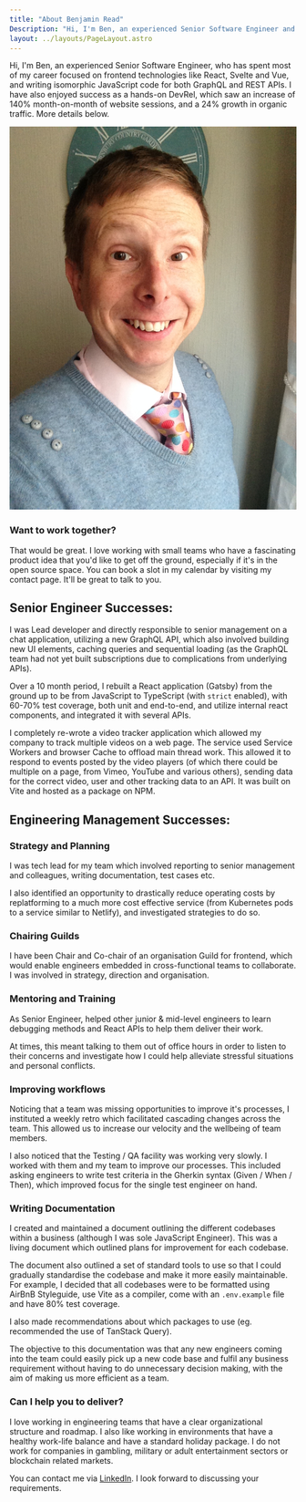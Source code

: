 ```yaml
---
title: "About Benjamin Read"
Description: "Hi, I'm Ben, an experienced Senior Software Engineer and DevRel. Here's a little more about me."
layout: ../layouts/PageLayout.astro
---
```

Hi, I'm Ben, an experienced Senior Software Engineer, who has spent most of my career focused on frontend technologies like React, Svelte and Vue, and writing isomorphic JavaScript code for both GraphQL and REST APIs. I have also enjoyed success as a hands-on DevRel, which saw an increase of 140% month-on-month of website sessions, and a 24% growth in organic traffic. More details below.

![An ugly mug if ever I saw one.](../images/benjamin-read.jpg)

### Want to work together?

That would be great. I love working with small teams who have a fascinating product idea that you'd like to get off the ground, especially if it's in the open source space. You can book a slot in my calendar by visiting my contact page. It'll be great to talk to you.

## Senior Engineer Successes:

I was Lead developer and directly responsible to senior management on a chat application, utilizing a new GraphQL API, which also involved building new UI elements, caching queries and sequential loading (as the GraphQL team had not yet built subscriptions due to complications from underlying APIs).

Over a 10 month period, I rebuilt a React application (Gatsby) from the ground up to be from JavaScript to TypeScript (with `strict` enabled), with 60-70% test coverage, both unit and end-to-end, and utilize internal react components, and integrated it with several APIs.

I completely re-wrote a video tracker application which allowed my company to track multiple videos on a web page. The service used Service Workers and browser Cache to offload main thread work. This allowed it to respond to events posted by the video players (of which there could be multiple on a page, from Vimeo, YouTube and various others), sending data for the correct video, user and other tracking data to an API. It was built on Vite and hosted as a package on NPM.

## Engineering Management Successes:

### Strategy and Planning

I was tech lead for my team which involved reporting to senior management and colleagues, writing documentation, test cases etc.

I also identified an opportunity to drastically reduce operating costs by replatforming to a much more cost effective service (from Kubernetes pods to a service similar to Netlify), and investigated strategies to do so.

### Chairing Guilds

I have been Chair and Co-chair of an organisation Guild for frontend, which would enable engineers embedded in cross-functional teams to collaborate. I was involved in strategy, direction and organisation.

### Mentoring and Training

As Senior Engineer, helped other junior & mid-level engineers to learn debugging methods and React APIs to help them deliver their work.

At times, this meant talking to them out of office hours in order to listen to their concerns and investigate how I could help alleviate stressful situations and personal conflicts.

### Improving workflows

Noticing that a team was missing opportunities to improve it's processes, I instituted a weekly retro which facilitated cascading changes across the team. This allowed us to increase our velocity and the wellbeing of team members.

I also noticed that the Testing / QA facility was working very slowly. I worked with them and my team to improve our processes. This included asking engineers to write test criteria in the Gherkin syntax (Given / When / Then), which improved focus for the single test engineer on hand. 

### Writing Documentation

I created and maintained a document outlining the different codebases within a business (although I was sole JavaScript Engineer). This was a living document which outlined plans for improvement for each codebase.

The document also outlined a set of standard tools to use so that I could gradually standardise the codebase and make it more easily maintainable. For example, I decided that all codebases were to be formatted using AirBnB Styleguide, use Vite as a compiler, come with an `.env.example` file and have 80% test coverage.

I also made recommendations about which packages to use (eg. recommended the use of TanStack Query). 

The objective to this documentation was that any new engineers coming into the team could easily pick up a new code base and fulfil any business requirement without having to do unnecessary decision making, with the aim of making us more efficient as a team.   

### Can I help you to deliver?

I love working in engineering teams that have a clear organizational structure and roadmap. I also like working in environments that have a healthy work-life balance and have a standard holiday package. I do not work for companies in gambling, military or adult entertainment  sectors or blockchain related markets.

You can contact me via [LinkedIn](https://www.linkedin.com/in/benjaminread1980/). I look forward to discussing your requirements.